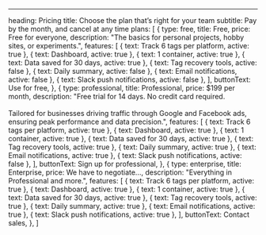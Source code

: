 ---

heading: Pricing
title: Choose the plan that’s right for your team
subtitle: Pay by the month, and cancel at any time
plans: [
{
type: free,
title: Free,
price: Free for everyone,
description: "The basics for personal projects, hobby sites, or experiments.",
features: [
{ text: Track 6 tags per platform, active: true },
{ text: Dashboard, active: true },
{ text: 1 container, active: true },
{ text: Data saved for 30 days, active: true },
{ text: Tag recovery tools, active: false },
{ text: Daily summary, active: false },
{ text: Email notifications, active: false },
{ text: Slack push notifications, active: false },
],
buttonText: Use for free,
},
{
type: professional,
title: Professional,
price: $199 per month,
description: "Free trial for 14 days. No credit card required. <br> <br> Tailored for businesses driving traffic through Google and Facebook ads, ensuring peak performance and data precision.",
features:
[
{ text: Track 6 tags per platform, active: true },
{ text: Dashboard, active: true },
{ text: 1 container, active: true },
{ text: Data saved for 30 days, active: true },
{ text: Tag recovery tools, active: true },
{ text: Daily summary, active: true },
{ text: Email notifications, active: true },
{ text: Slack push notifications, active: false },
],
buttonText: Sign up for professional,
},
{
type: enterprise,
title: Enterprise,
price: We have to negotiate...,
description: "Everything in Professional and more.",
features:
[
{ text: Track 6 tags per platform, active: true },
{ text: Dashboard, active: true },
{ text: 1 container, active: true },
{ text: Data saved for 30 days, active: true },
{ text: Tag recovery tools, active: true },
{ text: Daily summary, active: true },
{ text: Email notifications, active: true },
{ text: Slack push notifications, active: true },
],
buttonText: Contact sales,
},
]
